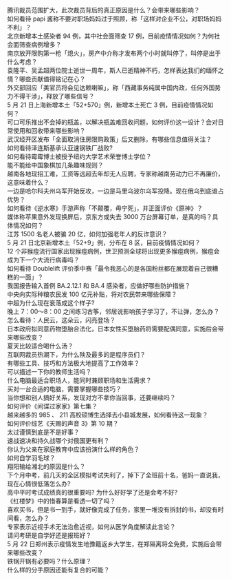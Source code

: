 腾讯裁员范围扩大，此次裁员背后的真正原因是什么？会带来哪些影响？  
如何看待 papi 酱称不要对职场妈妈过于照顾，称「这样对企业不公，对职场妈妈不利」？  
北京新增本土感染者 94 例，其中社会面筛查 17 例，目前疫情情况如何？为何社会面筛查病例增多？  
南京放开限购第一枪「熄火」，房产中介称才发布两个小时就叫停了，叫停是出于什么考虑？  
袁隆平、吴孟超两位院士逝世一周年，斯人已逝精神不朽，怎样表达我们的缅怀之情？哪些贡献值得铭记在心？  
外交部回应「美官员将会见达赖喇嘛」，称「西藏事务纯属中国内政，任何外国势力不得干涉」，释放了哪些信号？  
5 月 21 日上海新增本土「52+570」例，新增本土死亡 3 例，目前疫情情况如何？  
可口可乐推出不会掉的瓶盖，以解决瓶盖难回收问题，如何评价这一设计？会对日常使用和回收带来哪些影响？  
武汉经开区发布「全面取消住房限购政策」后又删除，有哪些信息值得关注？  
如何看待泽连斯基承认亚速钢铁厂战败?  
如何看待霉霉博士被授予纽约大学艺术荣誉博士学位？  
能不能给中国象棋加几条趣味规则？  
越南各地现招工难，工资等远超去年却无人应聘，专家称越南劳动力已不再廉价，这意味着什么？  
一边是哈尔科夫州乌军开始反攻，一边是马里乌波尔乌军投降。现在俄乌到底谁占优势？  
如何看待《逆水寒》手游声称「不颠覆，毋宁死」，并正面评价《原神》？  
媒体称苹果意外发现换屏后，京东方或失去 3000 万台屏幕订单，是真的吗？具体情况如何？  
江苏 1500 名老人被骗 20 亿，如何加强老年人的反诈意识？  
5 月 21 日北京新增本土「52+9」例，分布在 8 区，目前疫情情况如何？  
12 个非猴痘流行国家出现猴痘病例，世卫预测全球将出现更多猴痘病例，猴痘会成为下一个大流行病毒吗？  
如何看待 Doublelift 评价季中赛「最令我恶心的是各国粉丝都在展现着自己很糟糕的一面」？  
我国报告输入首例 BA.2.12.1 和 BA.4 感染者，应做好哪些防护措施？  
中央向实际种粮农民发 100 亿元补贴，将对农民带来哪些保障？  
中超为什么现在衰落成这个样子?  
晚上 7：00～8：00 之间练习古筝，邻居说影响孩子学习了，不让弹，怎么办？  
怎么看待：人民云，这朵云，闪亮登场？  
日本政府拟同意药物堕胎合法化，日本女性买堕胎药将需要配偶同意，实施后会带来哪些改变？  
夏天比较适合喝什么汤？  
互联网裁员热潮下，为什么殃及最多的是程序员们？  
有哪些工具、技巧和方法极大地提高了工作效率？  
可以描述一下你的教师生活吗？  
什么电脑最适合职场人，能同时兼顾职场和生活需求？  
买对一台合适的电脑，需要掌握哪些技巧？  
当你想和别人搞好关系，发现对方不拿你当回事，还要继续吗？  
如何评价《间谍过家家》第七集？  
越来越多的 985 、 211 高校硕博生选择去小县城发展，如何看待这一现象？  
如何评价综艺《天赐的声音 3》第 10 期？  
太过谨慎到底是不是好事？  
速战速决和持久战哪个对俄国更有利？  
你认为父亲在家庭教育中应该扮演什么样的角色？  
如何自学羽毛球？  
翔阳输给湘北的原因是什么？  
下个月中考，前几天的全区模拟考试失利了，掉下了全班前十名，爸妈一直说我，现在心情很低落怎么办?  
高中平时考试成绩真的很重要吗? 为什么好好学了还是会考不好?  
《红楼梦》中的惜春算是看透一切了吗？  
喜欢买书，但是书一到手，就好像完成了任务，家里一堆没有拆封的书，却没有时间看，怎么办？  
专家表示近视手术无法治愈近视，如何从医学角度解读此言论？  
请问考研是自学好还是报班好？  
5 月 22 日郑州表示疫情发生地豫籍返乡大学生，在郑隔离将全免费，实施后会带来哪些改变？  
铁锅开锅有必要吗？什么原理？  
什么样的分手原因还能有复合的可能？  
